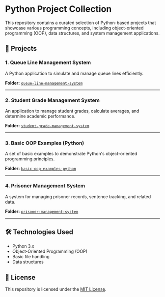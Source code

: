 # Python Project Collection

This repository contains a curated selection of Python-based projects that showcase various programming concepts, including object-oriented programming (OOP), data structures, and system management applications.

## 📂 Projects

### 1. Queue Line Management System
A Python application to simulate and manage queue lines efficiently.

**Folder:** [`queue-line-management-system`](queue-line-management-system)

---

### 2. Student Grade Management System
An application to manage student grades, calculate averages, and determine academic performance.

**Folder:** [`student-grade-management-system`](student-grade-management-system)

---

### 3. Basic OOP Examples (Python)
A set of basic examples to demonstrate Python's object-oriented programming principles.

**Folder:** [`basic-oop-examples-python`](basic-oop-examples-python)

---

### 4. Prisoner Management System
A system for managing prisoner records, sentence tracking, and related data.

**Folder:** [`prisoner-management-system`](prisoner-management-system)

---

## 🛠️ Technologies Used
- Python 3.x
- Object-Oriented Programming (OOP)
- Basic file handling
- Data structures

## 📜 License
This repository is licensed under the [MIT License](LICENSE).
